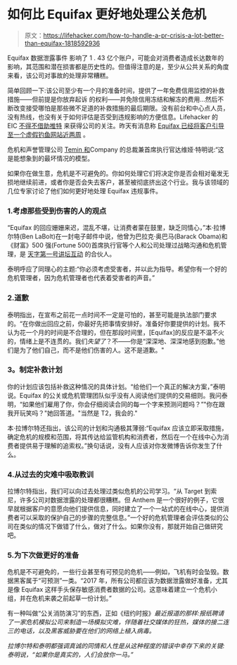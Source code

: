 # 如何比 Equifax 更好地处理公关危机

> 原文：<https://lifehacker.com/how-to-handle-a-pr-crisis-a-lot-better-than-equifax-1818592936>

Equifax 数据泄露事件 影响了 1 . 43 亿个账户，可能会对消费者造成长达数年的影响，其范围和潜在损害都是历史性的。但值得注意的是，至少从公共关系的角度来看，该公司对事故的处理非常糟糕。



简单回顾一下:该公司至少有一个月的准备时间，提供了一年免费信用监控的补救措施——但前提是你放弃起诉 的权利——并免除信用冻结和解冻的费用...然后不断改变接受哪怕是那些微不足道的补救措施的最后期限。没有前台和中心点人员，没有热线，也没有关于如何评估是否受到违规影响的方便信息。Lifehacker 的 EIC [不得不借助推特](https://twocents.lifehacker.com/the-latest-news-on-the-equifax-hack-updating-1812224799#_ga=2.230158300.1942834470.1505743899-2116256117.1488937670) 来获得公司的关注。昨天有消息称 [Equifax 已经将客户引导至一个虚假钓鱼网站近两周](https://gizmodo.com/equifax-has-been-sending-consumers-to-a-fake-phishing-s-1818588764) 。

危机和声誉管理公司 [Temin 和](http://www.teminandcompany.com/)Company 的总裁兼首席执行官达维娅·特明说:“这是能想象到的最坏情况的模型。

如果你在做生意，危机是不可避免的。你如何处理它们将决定你是否会相对毫发无损地继续前进，或者你是否会失去客户，甚至被彻底挤出这个行业。我与该领域的几位专家讨论了他们如何更好地处理 Equifax 违规事件。

### 1.考虑那些受到伤害的人的观点

“Equifax 的回应姗姗来迟，混乱不堪，让消费者蒙在鼓里，缺乏同情心，”本·拉博尔特(Ben LaBolt)在一封电子邮件中说，他曾为巴拉克·奥巴马(Barack Obama)和《财富》500 强(Fortune 500)首席执行官等个人和公司处理过战略沟通和危机管理，是 [天字第一号讲坛互动](http://bpimedia.com/) 的合伙人。

泰明呼应了同理心的主题:“你必须考虑受害者，并以此为指导。希望你有一个好的危机管理者，因为危机管理者也代表着受害者的声音。”

### 2.道歉

泰明指出，在宣布之前花一点时间不一定是可怕的，甚至可能是执法部门要求的。“在你做出回应之前，你最好先把事情安排好。准备好你要提供的计划。我不认为花一个月的时间是不合理的，但在那段时间里，[Equifax]的反应是不温不火的，情绪上是不连贯的。我们*失望了*？不——你是“深深地、深深地感到抱歉。”他们是为了他们自己，而不是他们伤害的人。这不是道歉。"

### **3。制定补救计划**

你的计划应该包括补救这种情况的具体计划。“给他们一个真正的解决方案，”泰明说。Equifax 的公关或危机管理团队似乎没有人阅读他们提供的交易细则。我问泰明，“如果他们雇用了你，你会仔细阅读合同的每一个字来预测问题吗？”"你在跟我开玩笑吗？"她回答道。"当然是 T2，我会的."

本·拉博尔特还指出，该公司的计划和沟通极其薄弱:“Equifax 应该立即采取措施，确定危机的规模和范围，将其传达给监管机构和消费者，然后在一个在线中心为消费者提供易于理解的追索权。”换句话说，没有人应该对你发微博告诉你发生了什么。

### 4.从过去的灾难中吸取教训

拉博尔特指出，我们可以向过去处理过类似危机的公司学习。“从 Target 到索尼，许多公司对数据泄露的处理都很糟糕。但 Anthem 是一个很好的例子，它很早就根据客户的意愿向他们提供信息，同时建立了一个一站式的在线中心，提供消费者可以采取的保护自己的步骤的完整信息。”一个好的危机管理者会评估类似的公司在类似的情况下做错了什么，做对了什么。如果你没有，那就开始自己做研究吧。

### 5.为下次做更好的准备

危机是不可避免的，一些行业甚至有可预见的危机——例如，飞机有时会坠毁。数据黑客属于“可预测”一类。“2017 年，所有公司都应该为数据泄露做好准备，尤其是像 Equifax 这样手头保存敏感消费者数据的公司。这意味着建立一个危机小组，并在危机来袭之前起草一份计划。”

有一种叫做“公关消防演习”的东西，正如《纽约时报》[](https://www.nytimes.com/2017/09/17/business/media/crisis-pr-simulation.html?pagewanted=all&rref=collection%2Fsectioncollection%2Fbusiness&_r=0)*最近报道的那样:报纸聘请了一家危机模拟公司来制造一场模拟灾难，伴随着社交媒体的狂热，媒体的接二连三的电话，以及黑客威胁要在他们的网络上植入病毒。*

*拉博尔特和泰明都强调真诚的同情和人性是从这种程度的错误中幸存下来的关键:泰明说，“如果你是真实的，人们会放你一马。”*